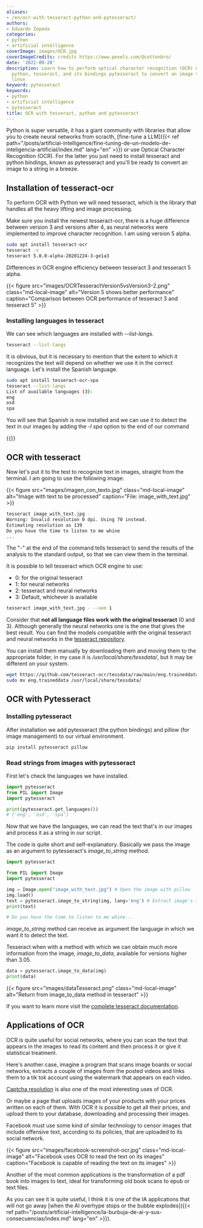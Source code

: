 ```yaml
---
aliases:
- /en/ocr-with-tesseract-python-and-pytesseract/
authors:
- Eduardo Zepeda
categories:
- python
- artificial intelligence
coverImage: images/OCR.jpg
coverImageCredits: credits https://www.pexels.com/@cottonbro/
date: '2021-09-28'
description: Learn how to perform optical character recognition (OCR) on images using
  python, tesseract, and its bindings pytesseract to convert an image to string in
  linux
keyword: pytesseract
keywords:
- python
- artificial intelligence
- pytesseract
title: OCR with tesseract, python and pytesseract
---
```


Python is super versatile, it has a giant community with libraries that allow you to create neural networks from scracth, [fine-tune a LLM]({{< ref path="/posts/artificial-intelligence/fine-tuning-de-un-modelo-de-inteligencia-artificial/index.md" lang="en" >}}) or use Optical Character Recognition (OCR). For the latter you just need to install tesseract and python bindings, known as pytesseract and you'll be ready to convert an image to a string in a breeze.

## Installation of tesseract-ocr

To perform OCR with Python we will need tesseract, which is the library that handles all the heavy lifting and image processing.

Make sure you install the newest tesseract-ocr, there is a huge difference between version 3 and versions after 4, as neural networks were implemented to improve character recognition. I am using version 5 alpha.

```bash
sudo apt install tesseract-ocr
tesseract -v
tesseract 5.0.0-alpha-20201224-3-ge1a3
```

Differences in OCR engine efficiency between tesseract 3 and tesseract 5 alpha. 

{{< figure src="images/OCRTesseractVersion5vsVersion3-2.png" class="md-local-image" alt="Version 5 shows better performance" caption="Comparison between OCR performance of tesseract 3 and tesseract 5" >}}

### Installing languages in tesseract

We can see which languages are installed with _--list-langs_.

```bash
tesseract --list-langs
```

It is obvious, but it is necessary to mention that the extent to which it recognizes the text will depend on whether we use it in the correct language. Let's install the Spanish language.

```bash
sudo apt install tesseract-ocr-spa
tesseract --list-langs
List of available languages (3):
eng
osd
spa
```

You will see that Spanish is now installed and we can use it to detect the text in our images by adding the _-l spa_ option to the end of our command

{{<ad>}}

## OCR with tesseract

Now let's put it to the test to recognize text in images, straight from the terminal. I am going to use the following image:

{{< figure src="images/imagen_con_texto.jpg" class="md-local-image" alt="Image with text to be processed" caption="File: image_with_text.jpg" >}}

```bash
tesseract image_with_text.jpg -
Warning: Invalid resolution 0 dpi. Using 70 instead.
Estimating resolution as 139
Do you have the time to listen to me whine
...
```

The "-" at the end of the command tells tesseract to send the results of the analysis to the standard output, so that we can view them in the terminal.

It is possible to tell tesseract which OCR engine to use:

* 0: for the original tesseract
* 1: for neural networks
* 2: tesseract and neural networks
* 3: Default, whichever is available

```bash
tesseract image_with_text.jpg - --oem 1
```

Consider that **not all language files work with the original tesseract** (0 and 3). Although generally the neural networks one is the one that gives the best result. You can find the models compatible with the original tesseract and neural networks in the [tesseract repository](https://github.com/tesseract-ocr/tessdata#?).

You can install them manually by downloading them and moving them to the appropriate folder, in my case it is _/usr/local/share/tessdata/_, but it may be different on your system.

```bash
wget https://github.com/tesseract-ocr/tessdata/raw/main/eng.traineddata
sudo mv eng.traineddata /usr/local/share/tessdata/
```

## OCR with Pytesseract

### Installing pytesseract

After installation we add pytesseract (the python bindings) and pillow (for image management) to our virtual environment.

```bash
pip install pytesseract pillow
```

### Read strings from images with pytesseract

First let's check the languages we have installed.

```python
import pytesseract
from PIL import Image
import pytesseract

print(pytesseract.get_languages())
# ['eng', 'osd', 'spa']
```

Now that we have the languages, we can read the text that's in our images and process it as a string in our script.

The code is quite short and self-explanatory. Basically we pass the image as an argument to pytesseract's *image_to_string* method.

```python
import pytesseract

from PIL import Image
import pytesseract

img = Image.open("image_with_text.jpg") # Open the image with pillow
img.load()
text = pytesseract.image_to_string(img, lang='eng') # Extract image's text
print(text)

# Do you have the time to listen to me whine...
```

*image_to_string* method can receive as argument the language in which we want it to detect the text.

Tesseract when with a method with which we can obtain much more information from the image, *image_to_data*, available for versions higher than 3.05.

```python
data = pytesseract.image_to_data(img)
print(data)
```

{{< figure src="images/dataTesseract.png" class="md-local-image" alt="Return from image_to_data method in tesseract" >}}

If you want to learn more visit the [complete tesseract documentation](https://github.com/tesseract-ocr/tesseract).

## Applications of OCR

OCR is quite useful for social networks, where you can scan the text that appears in the images to read its content and then process it or give it statistical treatment.

Here's another case, imagine a program that scans image boards or social networks, extracts a couple of images from the posted videos and links them to a tik tok account using the watermark that appears on each video.

[Captcha resolution](/en/opinion/my-analysis-of-anti-bot-captchas-and-their-advantages-and-disadvantages/) is also one of the most interesting uses of OCR.

Or maybe a page that uploads images of your products with your prices written on each of them. With OCR it is possible to get all their prices, and upload them to your database, downloading and processing their images.

Facebook must use some kind of similar technology to censor images that include offensive text, according to its policies, that are uploaded to its social network.

{{< figure src="images/facebook-screenshot-ocr.jpg" class="md-local-image" alt="Facebook uses OCR to read the text on its images" caption="Facebook is capable of reading the text on its images" >}}

Another of the most common applications is the transformation of a pdf book into images to text, ideal for transforming old book scans to epub or text files.

As you can see it is quite useful, I think it is one of the IA applications that will not go away [when the AI overhype stops or the bubble explodes]({{< ref path="/posts/artificial-intelligence/la-burbuja-de-ai-y-sus-consecuencias/index.md" lang="en" >}}).
